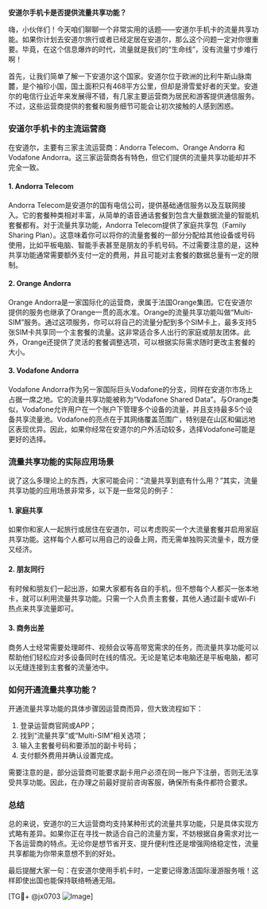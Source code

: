 **安道尔手机卡是否提供流量共享功能？**

嗨，小伙伴们！今天咱们聊聊一个非常实用的话题——安道尔手机卡的流量共享功能。如果你计划去安道尔旅行或者已经定居在安道尔，那么这个问题一定对你很重要。毕竟，在这个信息爆炸的时代，流量就是我们的“生命线”，没有流量寸步难行啊！

首先，让我们简单了解一下安道尔这个国家。安道尔位于欧洲的比利牛斯山脉南麓，是个袖珍小国，国土面积只有468平方公里，但却是滑雪爱好者的天堂。安道尔的电信行业近年来发展得不错，有几家主要运营商为居民和游客提供通信服务。不过，这些运营商提供的套餐和服务细节可能会让初次接触的人感到困惑。

### **安道尔手机卡的主流运营商**

在安道尔，主要有三家主流运营商：Andorra Telecom、Orange Andorra 和 Vodafone Andorra。这三家运营商各有特色，但它们提供的流量共享功能却并不完全一致。

#### **1. Andorra Telecom**
Andorra Telecom是安道尔的国有电信公司，提供基础通信服务以及互联网接入。它的套餐种类相对丰富，从简单的语音通话套餐到包含大量数据流量的智能机套餐都有。对于流量共享功能，Andorra Telecom提供了家庭共享包（Family Sharing Plan）。这意味着你可以将你的流量套餐的一部分分配给其他设备或号码使用，比如平板电脑、智能手表甚至是朋友的手机号码。不过需要注意的是，这种共享功能通常需要额外支付一定的费用，并且可能对主套餐的数据总量有一定的限制。

#### **2. Orange Andorra**
Orange Andorra是一家国际化的运营商，隶属于法国Orange集团。它在安道尔提供的服务也继承了Orange一贯的高水准。Orange的流量共享功能叫做“Multi-SIM”服务。通过这项服务，你可以将自己的流量分配到多个SIM卡上，最多支持5张SIM卡共享同一个主套餐的流量。这非常适合多人出行的家庭或朋友团体。此外，Orange还提供了灵活的套餐调整选项，可以根据实际需求随时更改主套餐的大小。

#### **3. Vodafone Andorra**
Vodafone Andorra作为另一家国际巨头Vodafone的分支，同样在安道尔市场上占据一席之地。它的流量共享功能被称为“Vodafone Shared Data”。与Orange类似，Vodafone允许用户在一个账户下管理多个设备的流量，并且支持最多5个设备共享流量池。Vodafone的亮点在于其网络覆盖范围广，特别是在山区和偏远地区表现优异。因此，如果你经常在安道尔的户外活动较多，选择Vodafone可能是更好的选择。

### **流量共享功能的实际应用场景**

说了这么多理论上的东西，大家可能会问：“流量共享到底有什么用？”其实，流量共享功能的应用场景非常多，以下是一些常见的例子：

#### **1. 家庭共享**
如果你和家人一起旅行或居住在安道尔，可以考虑购买一个大流量套餐并启用家庭共享功能。这样每个人都可以用自己的设备上网，而无需单独购买流量卡，既方便又经济。

#### **2. 朋友同行**
有时候和朋友们一起出游，如果大家都有各自的手机，但不想每个人都买一张本地卡，就可以利用流量共享功能。只需一个人负责主套餐，其他人通过副卡或Wi-Fi热点来共享流量即可。

#### **3. 商务出差**
商务人士经常需要处理邮件、视频会议等高带宽需求的任务，而流量共享功能可以帮助他们轻松应对多设备同时在线的情况。无论是笔记本电脑还是平板电脑，都可以无缝连接到主套餐的流量池中。

### **如何开通流量共享功能？**

开通流量共享功能的具体步骤因运营商而异，但大致流程如下：

1. 登录运营商官网或APP；
2. 找到“流量共享”或“Multi-SIM”相关选项；
3. 输入主套餐号码和要添加的副卡号码；
4. 支付额外费用并确认设置完成。

需要注意的是，部分运营商可能要求副卡用户必须在同一账户下注册，否则无法享受共享功能。因此，在办理之前最好提前咨询客服，确保所有条件都符合要求。

### **总结**

总的来说，安道尔的三大运营商均支持某种形式的流量共享功能，只是具体实现方式略有差异。如果你正在寻找一款适合自己的流量方案，不妨根据自身需求对比一下各运营商的特点。无论你是想节省开支、提升便利性还是增强网络稳定性，流量共享都能为你带来意想不到的好处。

最后提醒大家一句：在安道尔使用手机卡时，一定要记得激活国际漫游服务哦！这样即使出国也能保持联络畅通无阻。

[TG💪+ @jx0703 ![Image](https://github.com/user-attachments/assets/dbca1d08-cadb-493c-b0ec-ad6f7a83f270)]